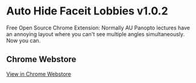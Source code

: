 # Auto Hide Faceit Lobbies v1.0.2
Free Open Source Chrome Extension: Normally AU Panopto lectures have an annoying layout where you can't see multiple angles simultaneously. Now you can.

## Chrome Webstore
[View in Chrome Webstore](https://chrome.google.com/webstore/detail/au-panopto-all-cameras/ldiiihikmmjiiebooamfnenbgheimlbb)
